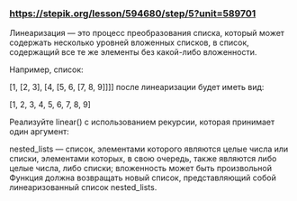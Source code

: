 ### https://stepik.org/lesson/594680/step/5?unit=589701

Линеаризация — это процесс преобразования списка, который может содержать несколько уровней вложенных списков, в список, содержащий все те же элементы без какой-либо вложенности.


Например, список:


[1, [2, 3], [4, [5, 6, [7, 8, 9]]]] после линеаризации будет иметь вид:


[1, 2, 3, 4, 5, 6, 7, 8, 9]


Реализуйте linear() с использованием рекурсии, которая принимает один аргумент:


nested_lists — список, элементами которого являются целые числа или списки, элементами которых, в свою очередь, также являются либо целые числа, либо списки; вложенность может быть произвольной
Функция должна возвращать новый список, представляющий собой линеаризованный список nested_lists.
